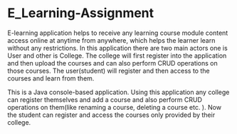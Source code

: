 # E_Learning-Assignment

E-learning application helps to receive any learning course module content access online at anytime from anywhere, which helps the learner learn without any restrictions. In this application there are two main actors one is User and other is College. The college will first register into the application and then upload the courses and can also perform CRUD operations on those courses. The user(student) will register and then access to the courses and learn from them.

This is a Java console-based application. Using this application any college can register themselves and add a course and also perform CRUD operations on them(like renaming a course, deleting a course etc. ). Now the student can register and access the courses only provided by their college.
